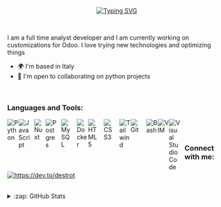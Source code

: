 <p align="center">
<a href="https://git.io/typing-svg"><img src="https://readme-typing-svg.demolab.com?font=Fira+Code&duration=3000&pause=1000&color=F4FF61&center=true&multiline=true&repeat=false&width=435&height=60&lines=Hi+There+%F0%9F%90%B1%E2%80%8D%F0%9F%91%A4;My+name+is+Tommaso" alt="Typing SVG" /></a>
</p>

<br/>

I am a full time analyst developer and I am currently working on customizations for Odoo. I love trying new technologies and optimizing things

* 🌍  I'm based in Italy
* 🤝  I'm open to collaborating on python projects

<br/>

### Languages and Tools:

<div>
<img align="left" alt="Python" width="26px" src="https://cdn.jsdelivr.net/gh/devicons/devicon/icons/python/python-original.svg" />
<img align="left" alt="JavaScript" width="26px" src="https://cdn.jsdelivr.net/gh/devicons/devicon/icons/javascript/javascript-original.svg" style="padding-right:10px;" />
<img align="left" alt="Nuxt" width="26px" src="https://cdn.jsdelivr.net/gh/devicons/devicon/icons/nuxtjs/nuxtjs-original.svg" />
<img align="left" alt="Postgres" width="26px" src="https://cdn.jsdelivr.net/gh/devicons/devicon/icons/postgresql/postgresql-original.svg" style="padding-right:10px;" />
<img align="left" alt="MySQL" width="26px" src="https://cdn.jsdelivr.net/gh/devicons/devicon/icons/mysql/mysql-original.svg" style="padding-right:10px;" />
<img align="left" alt="Docker" width="26px" src="https://cdn.jsdelivr.net/gh/devicons/devicon/icons/docker/docker-original.svg" />
<img align="left" alt="HTML5" width="26px" src="https://cdn.jsdelivr.net/gh/devicons/devicon/icons/html5/html5-original.svg" style="padding-right:10px;" />
<img align="left" alt="CSS3" width="26px" src="https://cdn.jsdelivr.net/gh/devicons/devicon/icons/css3/css3-original.svg" style="padding-right:10px;" />
<img align="left" alt="Tailwind" width="26px" src="https://cdn.jsdelivr.net/gh/devicons/devicon/icons/tailwindcss/tailwindcss-plain.svg" />
<img align="left" alt="Git" width="26px" src="https://cdn.jsdelivr.net/gh/devicons/devicon/icons/git/git-original.svg" style="padding-right:10px;" />
<img align="left" alt="Bash" width="26px" src="https://cdn.jsdelivr.net/gh/devicons/devicon/icons/bash/bash-original.svg" />
<img align="left" alt="VIM" width="26px" src="https://cdn.jsdelivr.net/gh/devicons/devicon/icons/vim/vim-original.svg" />
<img align="left" alt="Visual Studio Code" width="26px" src="https://cdn.jsdelivr.net/gh/devicons/devicon/icons/vscode/vscode-original.svg" style="padding-right:10px;" />
</div>

<br/>
<br/>

### Connect with me:

<a href="https://dev.to/destrot" target="blank"><img align="center" src="https://dev-to-uploads.s3.amazonaws.com/uploads/logos/resized_logo_UQww2soKuUsjaOGNB38o.png" alt="https://dev.to/destrot" height="30" width="40" /></a>

<br/>
<details>
  <summary>:zap: GitHub Stats</summary>
  <img align="right" src="https://visitor-badge.laobi.icu/badge?page_id=destrot.destrot">
  <img align="left" src="https://github-readme-stats-personal-six.vercel.app/api?theme=outrun&count_private=true&username=destrot&show_icons=true" />
  <img alt="snake eating my contribution" src="https://raw.githubusercontent.com/destroT/destroT/output/github-contribution-grid-snake.svg#gh-dark-mode-only">

</details>
